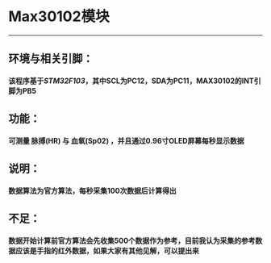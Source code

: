 # Max30102模块
---
## 环境与相关引脚：
#### 该程序基于*STM32F103*，其中SCL为PC12，SDA为PC11，MAX30102的INT引脚为PB5
## 功能：
#### 可测量 脉搏(HR) 与 血氧(Sp02) ，并且通过0.96寸OLED屏幕每秒显示数据
## 说明：
#### 数据算法为官方算法，每秒采集100次数据后计算得出
## 不足：
#### 数据开始计算前官方算法会先收集500个数据作为参考，目前我认为采集的参考数据应该是手指的红外数据，如果大家有其他见解，可以提出来
